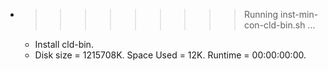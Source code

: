 * >>>>>>>>> Running inst-min-con-cld-bin.sh ...
  * Install cld-bin.
  * Disk size = 1215708K. Space Used = 12K. Runtime = 00:00:00:00.
